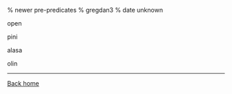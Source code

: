 % newer pre-predicates
% gregdan3
% date unknown

open

pini

alasa

olin

---

[Back home](/toki-pona/)
